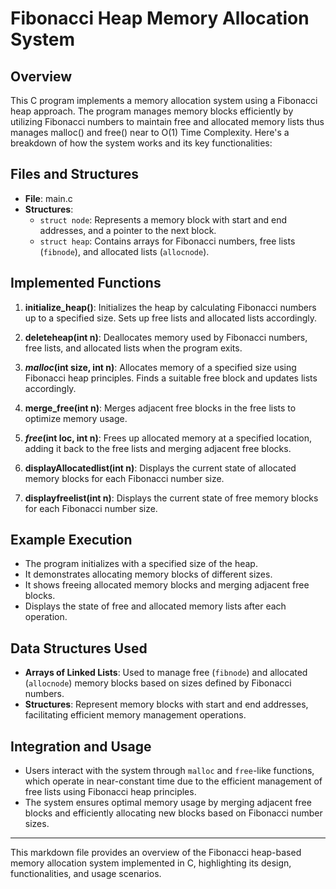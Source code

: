 # Fibonacci Heap Memory Allocation System

## Overview

This C program implements a memory allocation system using a Fibonacci heap approach. The program manages memory blocks efficiently by utilizing Fibonacci numbers to maintain free and allocated memory lists thus manages malloc() and free() near to O(1) Time Complexity. Here's a breakdown of how the system works and its key functionalities:

## Files and Structures

- **File**: main.c
- **Structures**:
  - `struct node`: Represents a memory block with start and end addresses, and a pointer to the next block.
  - `struct heap`: Contains arrays for Fibonacci numbers, free lists (`fibnode`), and allocated lists (`allocnode`).

## Implemented Functions

1. **initialize_heap()**: Initializes the heap by calculating Fibonacci numbers up to a specified size. Sets up free lists and allocated lists accordingly.

2. **deleteheap(int n)**: Deallocates memory used by Fibonacci numbers, free lists, and allocated lists when the program exits.

3. **_malloc_(int size, int n)**: Allocates memory of a specified size using Fibonacci heap principles. Finds a suitable free block and updates lists accordingly.

4. **merge_free(int n)**: Merges adjacent free blocks in the free lists to optimize memory usage.

5. **_free_(int loc, int n)**: Frees up allocated memory at a specified location, adding it back to the free lists and merging adjacent free blocks.

6. **displayAllocatedlist(int n)**: Displays the current state of allocated memory blocks for each Fibonacci number size.

7. **displayfreelist(int n)**: Displays the current state of free memory blocks for each Fibonacci number size.

## Example Execution

- The program initializes with a specified size of the heap.
- It demonstrates allocating memory blocks of different sizes.
- It shows freeing allocated memory blocks and merging adjacent free blocks.
- Displays the state of free and allocated memory lists after each operation.

## Data Structures Used

- **Arrays of Linked Lists**: Used to manage free (`fibnode`) and allocated (`allocnode`) memory blocks based on sizes defined by Fibonacci numbers.
- **Structures**: Represent memory blocks with start and end addresses, facilitating efficient memory management operations.

## Integration and Usage

- Users interact with the system through `malloc` and `free`-like functions, which operate in near-constant time due to the efficient management of free lists using Fibonacci heap principles.
- The system ensures optimal memory usage by merging adjacent free blocks and efficiently allocating new blocks based on Fibonacci number sizes.

---

This markdown file provides an overview of the Fibonacci heap-based memory allocation system implemented in C, highlighting its design, functionalities, and usage scenarios.
